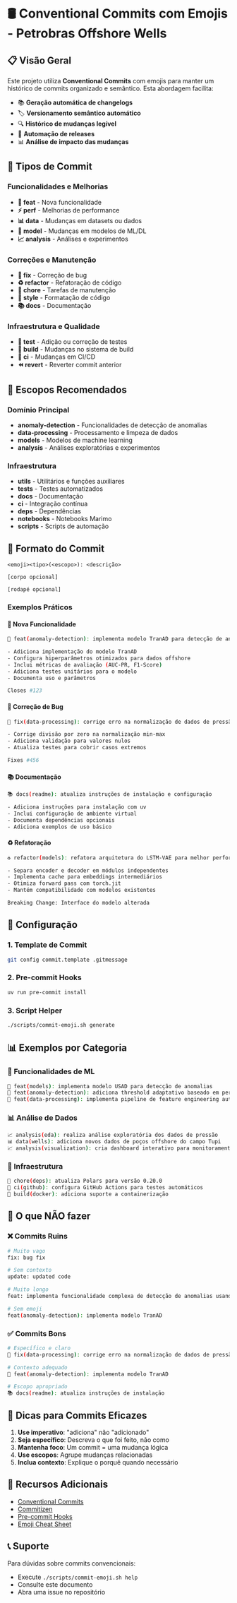 # 🛢️ Conventional Commits com Emojis - Petrobras Offshore Wells

## 📋 Visão Geral

Este projeto utiliza **Conventional Commits** com emojis para manter um histórico de commits organizado e semântico. Esta abordagem facilita:

- 📚 **Geração automática de changelogs**
- 🏷️ **Versionamento semântico automático**
- 🔍 **Histórico de mudanças legível**
- 🤖 **Automação de releases**
- 📊 **Análise de impacto das mudanças**

## 🚀 Tipos de Commit

### Funcionalidades e Melhorias
- **🚀 feat** - Nova funcionalidade
- **⚡ perf** - Melhorias de performance
- **📊 data** - Mudanças em datasets ou dados
- **🤖 model** - Mudanças em modelos de ML/DL
- **📈 analysis** - Análises e experimentos

### Correções e Manutenção
- **🐛 fix** - Correção de bug
- **♻️ refactor** - Refatoração de código
- **🔧 chore** - Tarefas de manutenção
- **🎨 style** - Formatação de código
- **📚 docs** - Documentação

### Infraestrutura e Qualidade
- **🧪 test** - Adição ou correção de testes
- **🔨 build** - Mudanças no sistema de build
- **👷 ci** - Mudanças em CI/CD
- **⏪ revert** - Reverter commit anterior

## 🎯 Escopos Recomendados

### Domínio Principal
- **anomaly-detection** - Funcionalidades de detecção de anomalias
- **data-processing** - Processamento e limpeza de dados
- **models** - Modelos de machine learning
- **analysis** - Análises exploratórias e experimentos

### Infraestrutura
- **utils** - Utilitários e funções auxiliares
- **tests** - Testes automatizados
- **docs** - Documentação
- **ci** - Integração contínua
- **deps** - Dependências
- **notebooks** - Notebooks Marimo
- **scripts** - Scripts de automação

## 📝 Formato do Commit

```
<emoji><tipo>(<escopo>): <descrição>

[corpo opcional]

[rodapé opcional]
```

### Exemplos Práticos

#### 🚀 Nova Funcionalidade
```bash
🚀 feat(anomaly-detection): implementa modelo TranAD para detecção de anomalias

- Adiciona implementação do modelo TranAD
- Configura hiperparâmetros otimizados para dados offshore
- Inclui métricas de avaliação (AUC-PR, F1-Score)
- Adiciona testes unitários para o modelo
- Documenta uso e parâmetros

Closes #123
```

#### 🐛 Correção de Bug
```bash
🐛 fix(data-processing): corrige erro na normalização de dados de pressão

- Corrige divisão por zero na normalização min-max
- Adiciona validação para valores nulos
- Atualiza testes para cobrir casos extremos

Fixes #456
```

#### 📚 Documentação
```bash
📚 docs(readme): atualiza instruções de instalação e configuração

- Adiciona instruções para instalação com uv
- Inclui configuração de ambiente virtual
- Documenta dependências opcionais
- Adiciona exemplos de uso básico
```

#### ♻️ Refatoração
```bash
♻️ refactor(models): refatora arquitetura do LSTM-VAE para melhor performance

- Separa encoder e decoder em módulos independentes
- Implementa cache para embeddings intermediários
- Otimiza forward pass com torch.jit
- Mantém compatibilidade com modelos existentes

Breaking Change: Interface do modelo alterada
```

## 🔧 Configuração

### 1. Template de Commit
```bash
git config commit.template .gitmessage
```

### 2. Pre-commit Hooks
```bash
uv run pre-commit install
```

### 3. Script Helper
```bash
./scripts/commit-emoji.sh generate
```

## 📊 Exemplos por Categoria

### 🚀 Funcionalidades de ML
```bash
🚀 feat(models): implementa modelo USAD para detecção de anomalias
🚀 feat(anomaly-detection): adiciona threshold adaptativo baseado em percentil
🚀 feat(data-processing): implementa pipeline de feature engineering automático
```

### 📊 Análise de Dados
```bash
📈 analysis(eda): realiza análise exploratória dos dados de pressão
📊 data(wells): adiciona novos dados de poços offshore do campo Tupi
📈 analysis(visualization): cria dashboard interativo para monitoramento
```

### 🔧 Infraestrutura
```bash
🔧 chore(deps): atualiza Polars para versão 0.20.0
👷 ci(github): configura GitHub Actions para testes automáticos
🔨 build(docker): adiciona suporte a containerização
```

## 🚫 O que NÃO fazer

### ❌ Commits Ruins
```bash
# Muito vago
fix: bug fix

# Sem contexto
update: updated code

# Muito longo
feat: implementa funcionalidade complexa de detecção de anomalias usando modelo TranAD com otimização de hiperparâmetros e validação cruzada

# Sem emoji
feat(anomaly-detection): implementa modelo TranAD
```

### ✅ Commits Bons
```bash
# Específico e claro
🐛 fix(data-processing): corrige erro na normalização de dados de pressão

# Contexto adequado
🚀 feat(anomaly-detection): implementa modelo TranAD

# Escopo apropriado
📚 docs(readme): atualiza instruções de instalação
```

## 🎯 Dicas para Commits Eficazes

1. **Use imperativo**: "adiciona" não "adicionado"
2. **Seja específico**: Descreva o que foi feito, não como
3. **Mantenha foco**: Um commit = uma mudança lógica
4. **Use escopos**: Agrupe mudanças relacionadas
5. **Inclua contexto**: Explique o porquê quando necessário

## 🔗 Recursos Adicionais

- [Conventional Commits](https://www.conventionalcommits.org/)
- [Commitizen](https://commitizen-tools.github.io/commitizen/)
- [Pre-commit Hooks](https://pre-commit.com/)
- [Emoji Cheat Sheet](https://www.webfx.com/tools/emoji-cheat-sheet/)

## 📞 Suporte

Para dúvidas sobre commits convencionais:
- Execute `./scripts/commit-emoji.sh help`
- Consulte este documento
- Abra uma issue no repositório
